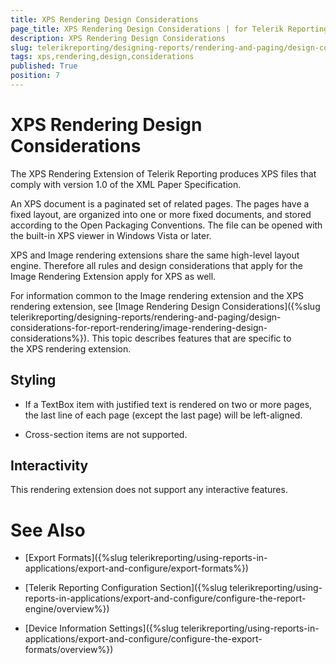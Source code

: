 ```yaml
---
title: XPS Rendering Design Considerations
page_title: XPS Rendering Design Considerations | for Telerik Reporting Documentation
description: XPS Rendering Design Considerations
slug: telerikreporting/designing-reports/rendering-and-paging/design-considerations-for-report-rendering/xps-rendering-design-considerations
tags: xps,rendering,design,considerations
published: True
position: 7
---
```


# XPS Rendering Design Considerations



The XPS Rendering Extension of Telerik Reporting produces XPS files that comply with version 1.0 of the XML Paper Specification.

An XPS document is a paginated set of related pages. The pages have a fixed layout, are organized into one or more fixed documents, and stored according to the Open Packaging Conventions. The file can be opened with the built-in XPS viewer in Windows Vista or later.  

XPS and Image rendering extensions share the same high-level layout engine. Therefore all rules and design considerations that apply for the Image Rendering Extension apply for XPS as well.

For information common to the Image rendering extension and the XPS rendering extension, see [Image Rendering Design Considerations]({%slug telerikreporting/designing-reports/rendering-and-paging/design-considerations-for-report-rendering/image-rendering-design-considerations%}). This topic describes features that are specific to the XPS rendering extension.

## Styling

* If a TextBox item with justified text is rendered on two or more pages, the last line of each page (except the last page) will be left-aligned.             

* Cross-section items are not supported.             

## Interactivity

This rendering extension does not support any interactive features.

# See Also


 * [Export Formats]({%slug telerikreporting/using-reports-in-applications/export-and-configure/export-formats%})

 * [Telerik Reporting Configuration Section]({%slug telerikreporting/using-reports-in-applications/export-and-configure/configure-the-report-engine/overview%})

 * [Device Information Settings]({%slug telerikreporting/using-reports-in-applications/export-and-configure/configure-the-export-formats/overview%})
